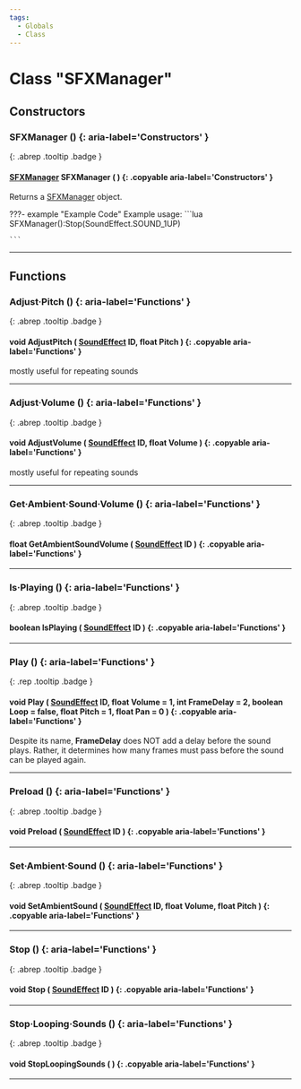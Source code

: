 ```yaml
---
tags:
  - Globals
  - Class
---
```

# Class "SFXManager"
## Constructors
### SFXManager () {: aria-label='Constructors' }
[ ](#){: .abrep .tooltip .badge }
#### [SFXManager](SFXManager.md) SFXManager ( ) {: .copyable aria-label='Constructors' }

Returns a [SFXManager](SFXManager.md) object.

???- example "Example Code"
    Example usage:
    ```lua
    SFXManager():Stop(SoundEffect.SOUND_1UP)

    ```
___
## Functions
### Adjust·Pitch () {: aria-label='Functions' }
[ ](#){: .abrep .tooltip .badge }
#### void AdjustPitch ( [SoundEffect](enums/SoundEffect.md) ID, float Pitch ) {: .copyable aria-label='Functions' }
mostly useful for repeating sounds
___
### Adjust·Volume () {: aria-label='Functions' }
[ ](#){: .abrep .tooltip .badge }
#### void AdjustVolume ( [SoundEffect](enums/SoundEffect.md) ID, float Volume ) {: .copyable aria-label='Functions' }
mostly useful for repeating sounds
___
### Get·Ambient·Sound·Volume () {: aria-label='Functions' }
[ ](#){: .abrep .tooltip .badge }
#### float GetAmbientSoundVolume ( [SoundEffect](enums/SoundEffect.md) ID ) {: .copyable aria-label='Functions' }

___
### Is·Playing () {: aria-label='Functions' }
[ ](#){: .abrep .tooltip .badge }
#### boolean IsPlaying ( [SoundEffect](enums/SoundEffect.md) ID ) {: .copyable aria-label='Functions' }

___
### Play () {: aria-label='Functions' }
[ ](#){: .rep .tooltip .badge }
#### void Play ( [SoundEffect](enums/SoundEffect.md) ID, float Volume = 1, int FrameDelay = 2, boolean Loop = false, float Pitch = 1, float Pan = 0 ) {: .copyable aria-label='Functions' }
Despite its name, **FrameDelay** does NOT add a delay before the sound plays. Rather, it determines how many frames must pass before the sound can be played again.
___
### Preload () {: aria-label='Functions' }
[ ](#){: .abrep .tooltip .badge }
#### void Preload ( [SoundEffect](enums/SoundEffect.md) ID ) {: .copyable aria-label='Functions' }

___
### Set·Ambient·Sound () {: aria-label='Functions' }
[ ](#){: .abrep .tooltip .badge }
#### void SetAmbientSound ( [SoundEffect](enums/SoundEffect.md) ID, float Volume, float Pitch ) {: .copyable aria-label='Functions' }

___
### Stop () {: aria-label='Functions' }
[ ](#){: .abrep .tooltip .badge }
#### void Stop ( [SoundEffect](enums/SoundEffect.md) ID ) {: .copyable aria-label='Functions' }

___
### Stop·Looping·Sounds () {: aria-label='Functions' }
[ ](#){: .abrep .tooltip .badge }
#### void StopLoopingSounds ( ) {: .copyable aria-label='Functions' }

___

